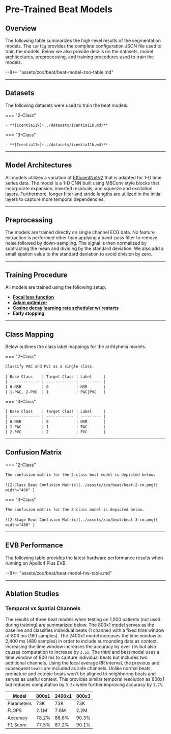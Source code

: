 # Pre-Trained Beat Models

## <span class="sk-h2-span">Overview</span>

The following table summarizes the high-level results of the segmentation models. The `config` provides the complete configuration JSON file used to train the models. Below we also provide details on the datasets, model architectures, preprocessing, and training procedures used to train the models.

--8<-- "assets/zoo/beat/beat-model-zoo-table.md"

---

## <span class="sk-h2-span">Datasets</span>

The following datasets were used to train the beat models.

=== "2-Class"

    - **[Icentia11k](../datasets/icentia11k.md)**

=== "3-Class"

    - **[Icentia11k](../datasets/icentia11k.md)**

---

## <span class="sk-h2-span">Model Architectures</span>

All models utilizes a variation of [EfficientNetV2](../models/efficientnet.md) that is adapted for 1-D time series data. The model is a 1-D CNN built using MBConv style blocks that incorporate expansion, inverted residuals, and squeeze and excitation layers. Furthermore, longer filter and stride lengths are utilized in the initial layers to capture more temporal dependencies.

---

## <span class="sk-h2-span"> Preprocessing</span>

The models are trained directly on single channel ECG data. No feature extraction is performed other than applying a band-pass filter to remove noise followed by down-sampling. The signal is then normalized by subtracting the mean and dividing by the standard deviation. We also add a small epsilon value to the standard deviation to avoid division by zero.

---

## <span class="sk-h2-span"> Training Procedure </span>

All models are trained using the following setup:

- **[Focal loss function](https://arxiv.org/pdf/1708.02002.pdf)**
- **[Adam optimizer](https://arxiv.org/pdf/1412.6980.pdf)**
- **[Cosine decay learning rate scheduler w/ restarts](https://arxiv.org/pdf/1608.03983.pdf)**
- **Early stopping**


---


## <span class="sk-h2-span">Class Mapping</span>

Below outlines the class label mappings for the arrhtyhmia models.

=== "2-Class"

    Classify PAC and PVC as a single class.

    | Base Class    | Target Class | Label     |
    | ------------- | ------------ | --------- |
    | 0-NSR         | 0            | NSR       |
    | 1-PAC, 2-PVC  | 1            | PAC|PVC   |


=== "3-Class"

    | Base Class    | Target Class | Label     |
    | ------------- | ------------ | --------- |
    | 0-NSR         | 0            | NSR       |
    | 1-PAC         | 1            | PAC       |
    | 2-PVC         | 2            | PVC       |

---


## <span class="sk-h2-span">Confusion Matrix</span>

=== "2-Class"

    The confusion matrix for the 2-class beat model is depicted below.

    ![2-Class Beat Confusion Matrix](../assets/zoo/beat/beat-2-cm.png){ width="480" }

=== "3-Class"

    The confusion matrix for the 3-class model is depicted below.

    ![2-Stage Beat Confusion Matrix](../assets/zoo/beat/beat-3-cm.png){ width="480" }

---

## <span class="sk-h2-span">EVB Performance</span>

The following table provides the latest hardware performance results when running on Apollo4 Plus EVB.

--8<-- "assets/zoo/beat/beat-model-hw-table.md"

---

## <span class="sk-h2-span">Ablation Studies</span>

### Temporal vs Spatial Channels

The results of three beat models when testing on 1,000 patients (not used during training) are summarized below. The 800x1 model serves as the baseline and classifies individual beats (1 channel) with a fixed time window of 800 ms (160 samples). The 2400x1 model increases the time window to 2,400 ms (480 samples) in order to include surrounding data as context. Increasing the time window increases the accuracy by over `10%` but also causes computation to increase by `3.5x`. The third and best model uses a time window of 800 ms to capture individual beats but includes two additional channels. Using the local average RR interval, the previous and subsequent `beats` are included as side channels. Unlike normal beats, premature and ectopic beats won't be aligned to neighboring beats and serves as useful context. This provides similar temporal resolution as 800x1 but reduces computation by `3.3x` while further improving accuracy by `1.7%`.

| Model      | 800x1  | 2400x1 | 800x3  |
| ---------- | ------ | ------ | ------ |
| Parameters | 73K    | 73K    | 73K    |
| FLOPS      | 2.1M   | 7.6M   | 2.2M   |
| Accuracy   | 78.2%  | 88.6%  | 90.3%  |
| F1 Score   | 77.5%  | 87.2%  | 90.1%  |
